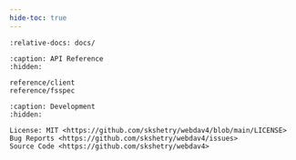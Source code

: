 ```yaml
---
hide-toc: true
---
```


```{include} ../README.md
:relative-docs: docs/
```


```{toctree}
:caption: API Reference
:hidden:

reference/client
reference/fsspec
```

```{toctree}
:caption: Development
:hidden:

License: MIT <https://github.com/skshetry/webdav4/blob/main/LICENSE>
Bug Reports <https://github.com/skshetry/webdav4/issues>
Source Code <https://github.com/skshetry/webdav4>
```
